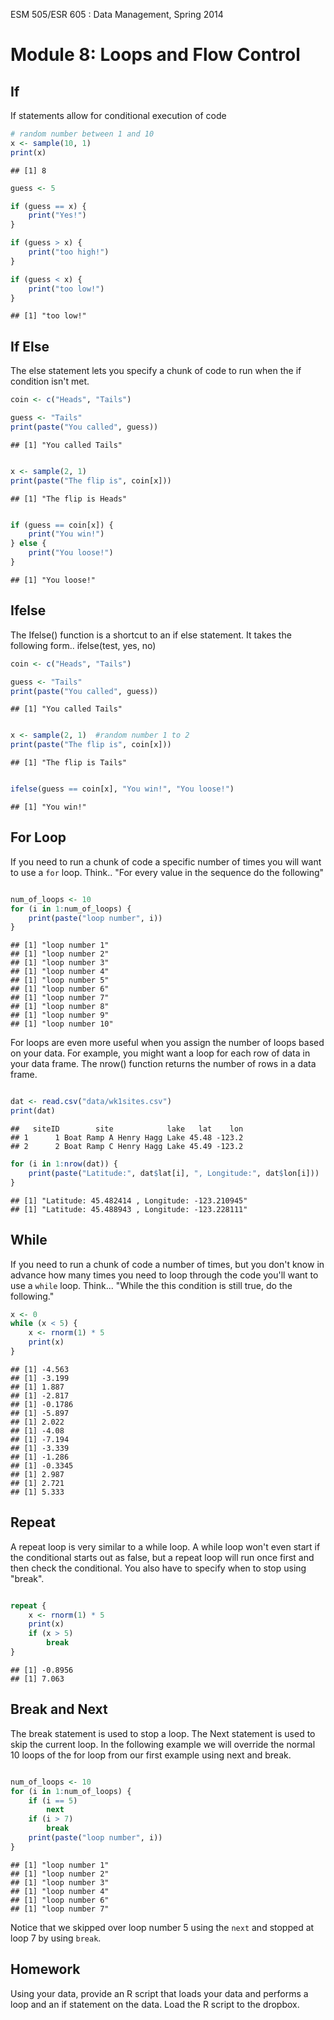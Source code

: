 ESM 505/ESR 605 : Data Management, Spring 2014

Module 8: Loops and Flow Control 
====================




## If
If statements allow for conditional execution of code


```r
# random number between 1 and 10
x <- sample(10, 1)
print(x)
```

```
## [1] 8
```

```r
guess <- 5

if (guess == x) {
    print("Yes!")
}

if (guess > x) {
    print("too high!")
}

if (guess < x) {
    print("too low!")
}
```

```
## [1] "too low!"
```


## If Else
The else statement lets you specify a chunk of code to run when the if condition isn't met.


```r
coin <- c("Heads", "Tails")

guess <- "Tails"
print(paste("You called", guess))
```

```
## [1] "You called Tails"
```

```r

x <- sample(2, 1)
print(paste("The flip is", coin[x]))
```

```
## [1] "The flip is Heads"
```

```r

if (guess == coin[x]) {
    print("You win!")
} else {
    print("You loose!")
}
```

```
## [1] "You loose!"
```



## Ifelse
The Ifelse() function is a shortcut to an if else statement.  It takes the following form.. ifelse(test, yes, no)


```r
coin <- c("Heads", "Tails")

guess <- "Tails"
print(paste("You called", guess))
```

```
## [1] "You called Tails"
```

```r

x <- sample(2, 1)  #random number 1 to 2
print(paste("The flip is", coin[x]))
```

```
## [1] "The flip is Tails"
```

```r

ifelse(guess == coin[x], "You win!", "You loose!")
```

```
## [1] "You win!"
```


## For Loop

If you need to run a chunk of code a specific number of times you will want to use a `for` loop.  Think.. "For every value in the sequence do the following"


```r

num_of_loops <- 10
for (i in 1:num_of_loops) {
    print(paste("loop number", i))
}
```

```
## [1] "loop number 1"
## [1] "loop number 2"
## [1] "loop number 3"
## [1] "loop number 4"
## [1] "loop number 5"
## [1] "loop number 6"
## [1] "loop number 7"
## [1] "loop number 8"
## [1] "loop number 9"
## [1] "loop number 10"
```


For loops are even more useful when you assign the number of loops based on your data.  For example, you might want a loop for each row of data in your data frame.  The nrow() function returns the number of rows in a data frame.


```r

dat <- read.csv("data/wk1sites.csv")
print(dat)
```

```
##   siteID        site            lake   lat    lon
## 1      1 Boat Ramp A Henry Hagg Lake 45.48 -123.2
## 2      2 Boat Ramp C Henry Hagg Lake 45.49 -123.2
```

```r
for (i in 1:nrow(dat)) {
    print(paste("Latitude:", dat$lat[i], ", Longitude:", dat$lon[i]))
}
```

```
## [1] "Latitude: 45.482414 , Longitude: -123.210945"
## [1] "Latitude: 45.488943 , Longitude: -123.228111"
```



## While
If you need to run a chunk of code a number of times, but you don't know in advance how many times you need to loop through the code you'll want to use a `while` loop.   Think... "While the this condition is still true, do the following."


```r
x <- 0
while (x < 5) {
    x <- rnorm(1) * 5
    print(x)
}
```

```
## [1] -4.563
## [1] -3.199
## [1] 1.887
## [1] -2.817
## [1] -0.1786
## [1] -5.897
## [1] 2.022
## [1] -4.08
## [1] -7.194
## [1] -3.339
## [1] -1.286
## [1] -0.3345
## [1] 2.987
## [1] 2.721
## [1] 5.333
```


## Repeat
A repeat loop is very similar to a while loop. A while loop won't even start if the conditional starts out as false, but a repeat loop will run once first and then check the conditional. You also have to specify when to stop using "break".


```r

repeat {
    x <- rnorm(1) * 5
    print(x)
    if (x > 5) 
        break
}
```

```
## [1] -0.8956
## [1] 7.063
```



## Break and Next
The break statement is used to stop a loop.  The Next statement is used to skip the current loop.  In the following example we will override the normal 10 loops of the for loop from our first example using next and break.


```r

num_of_loops <- 10
for (i in 1:num_of_loops) {
    if (i == 5) 
        next
    if (i > 7) 
        break
    print(paste("loop number", i))
}
```

```
## [1] "loop number 1"
## [1] "loop number 2"
## [1] "loop number 3"
## [1] "loop number 4"
## [1] "loop number 6"
## [1] "loop number 7"
```


Notice that we skipped over loop number 5 using the `next` and stopped at  loop 7 by using `break`.


## Homework

Using your data, provide an R script that loads your data and performs a loop and an if statement on the data.  Load the R script to the dropbox.



